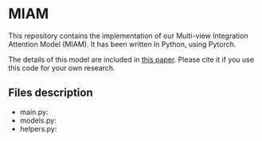 # MIAM
This repository contains the implementation of our Multi-view Integration Attention Model (MIAM). It has been written in Python, using Pytorch.

The details of this model are included in [this paper](http://arxiv.org/abs/2101.09986). Please cite it if you use this code for your own research.

## Files description
* main.py:
* models.py:
* helpers.py:
